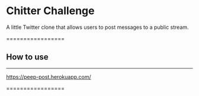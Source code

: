 Chitter Challenge
=================

A little Twitter clone that allows users to post messages to a public stream.

=================

## How to use
-------
https://peep-post.herokuapp.com/

=================
